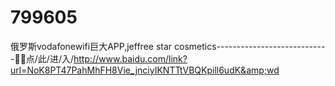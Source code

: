 # 799605
俄罗斯vodafonewifi巨大APP,jeffree star cosmetics----------------------------🦅🦅点/此/进/入/http://www.baidu.com/link?url=NoK8PT47PahMhFH8Vie_jnciyIKNTTtVBQKpill6udK&amp;wd
